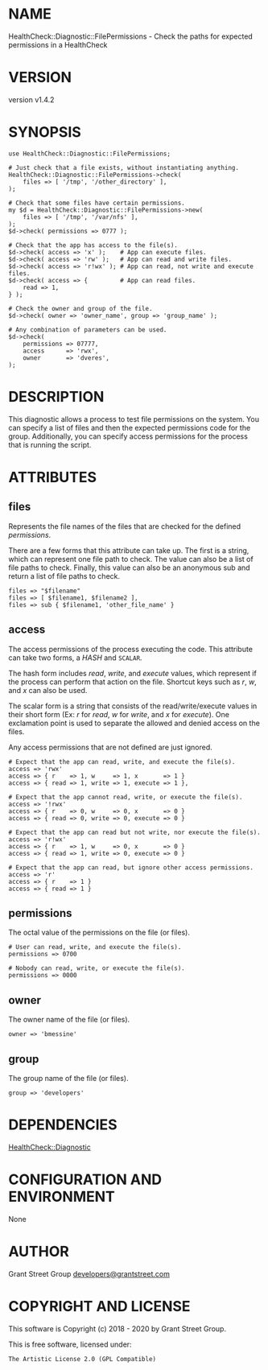 # NAME

HealthCheck::Diagnostic::FilePermissions - Check the paths for expected permissions in a HealthCheck

# VERSION

version v1.4.2

# SYNOPSIS

    use HealthCheck::Diagnostic::FilePermissions;

    # Just check that a file exists, without instantiating anything.
    HealthCheck::Diagnostic::FilePermissions->check(
        files => [ '/tmp', '/other_directory' ],
    );

    # Check that some files have certain permissions.
    my $d = HealthCheck::Diagnostic::FilePermissions->new(
        files => [ '/tmp', '/var/nfs' ],
    );
    $d->check( permissions => 0777 );

    # Check that the app has access to the file(s).
    $d->check( access => 'x' );    # App can execute files.
    $d->check( access => 'rw' );   # App can read and write files.
    $d->check( access => 'r!wx' ); # App can read, not write and execute files.
    $d->check( access => {         # App can read files.
        read => 1,
    } );

    # Check the owner and group of the file.
    $d->check( owner => 'owner_name', group => 'group_name' );

    # Any combination of parameters can be used.
    $d->check(
        permissions => 07777,
        access      => 'rwx',
        owner       => 'dveres',
    );

# DESCRIPTION

This diagnostic allows a process to test file permissions on the system.
You can specify a list of files and then the expected permissions
code for the group.
Additionally, you can specify access permissions for the process that
is running the script.

# ATTRIBUTES

## files

Represents the file names of the files that are checked for the defined
_permissions_.

There are a few forms that this attribute can take up.
The first is a string, which can represent one file path to check.
The value can also be a list of file paths to check.
Finally, this value can also be an anonymous sub and return a list of
file paths to check.

    files => "$filename"
    files => [ $filename1, $filename2 ],
    files => sub { $filename1, 'other_file_name' }

## access

The access permissions of the process executing the code.
This attribute can take two forms, a _HASH_ and `SCALAR`.

The hash form includes _read_, _write_, and _execute_ values, which
represent if the process can perform that action on the file.
Shortcut keys such as _r_, _w_, and _x_ can also be used.

The scalar form is a string that consists of the read/write/execute values
in their short form (Ex: _r_ for _read_, _w_ for _write_, and _x_
for _execute_).
One exclamation point is used to separate the allowed and denied access
on the files.

Any access permissions that are not defined are just ignored.

    # Expect that the app can read, write, and execute the file(s).
    access => 'rwx'
    access => { r    => 1, w     => 1, x       => 1 }
    access => { read => 1, write => 1, execute => 1 },

    # Expect that the app cannot read, write, or execute the file(s).
    access => '!rwx'
    access => { r    => 0, w     => 0, x       => 0 }
    access => { read => 0, write => 0, execute => 0 }

    # Expect that the app can read but not write, nor execute the file(s).
    access => 'r!wx'
    access => { r    => 1, w     => 0, x       => 0 }
    access => { read => 1, write => 0, execute => 0 }

    # Expect that the app can read, but ignore other access permissions.
    access => 'r'
    access => { r    => 1 }
    access => { read => 1 }

## permissions

The octal value of the permissions on the file (or files).

    # User can read, write, and execute the file(s).
    permissions => 0700

    # Nobody can read, write, or execute the file(s).
    permissions => 0000

## owner

The owner name of the file (or files).

    owner => 'bmessine'

## group

The group name of the file (or files).

    group => 'developers'

# DEPENDENCIES

[HealthCheck::Diagnostic](https://metacpan.org/pod/HealthCheck%3A%3ADiagnostic)

# CONFIGURATION AND ENVIRONMENT

None

# AUTHOR

Grant Street Group <developers@grantstreet.com>

# COPYRIGHT AND LICENSE

This software is Copyright (c) 2018 - 2020 by Grant Street Group.

This is free software, licensed under:

    The Artistic License 2.0 (GPL Compatible)
